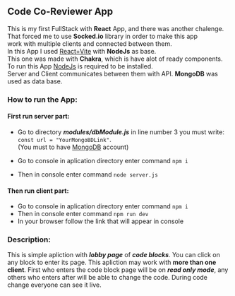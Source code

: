 ## Code Co-Reviewer App

This is my first FullStack with **React** App, and there was another chalenge.<br> That forced me to use **Socked.io** library in order to make this app<br> work with multiple clients and connected between them.<br>
In this App I used [React+Vite](https://vitejs.dev/guide/) with **NodeJs** as base. <br>
This one was made with **Chakra**, which is have alot of ready components.<br>
To run this App [NodeJs](https://nodejs.org/en/download/current) is required to be installed.<br>
Server and Client communicates between them with API. **MongoDB** was used as data base.<br>

### How to run the App:

#### First run server part:

- Go to directory **_modules/dbModule.js_** in line number 3 you must write: `const url = "YourMongoBDLink"`.<br> (You must to have [MongoDB](https://www.mongodb.com/cloud/atlas/register?utm_source=google&utm_campaign=search_gs_pl_evergreen_atlas_general_prosp-brand_gic-null_emea-il_ps-all_desktop_eng_lead&utm_term=mongo%20database&utm_medium=cpc_paid_search&utm_ad=p&utm_ad_campaign_id=1718986534&adgroup=66929800266&cq_cmp=1718986534&gad_source=1&gclid=CjwKCAjwl4yyBhAgEiwADSEjeIfv6Salm2LWP60ZUc-NnBt0FFdoDDQ_jFy_2PpPtbDA2tuydoqNzxoC_M0QAvD_BwE) account)

- Go to console in aplication directory enter command `npm i`

- Then in console enter command `node server.js`

#### Then run client part:

- Go to console in aplication directory enter command `npm i`
- Then in console enter command `npm run dev`
- In your browser follow the link that will appear in console

### Description:

This is simple apliction with **_lobby page_** of **_code blocks_**. You can click on any block to enter its page. This apliction may work with **more than one client**. First who enters the code block page will be on **_read only mode_**, any others who enters after will be able to change the code. During code change everyone can see it live.
